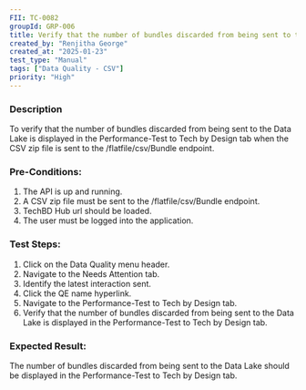 ```yaml
---
FII: TC-0082
groupId: GRP-006
title: Verify that the number of bundles discarded from being sent to the Data Lake is displayed in the Performance-Test to Tech by Design tab when the CSV zip file is sent to the /flatfile/csv/Bundle endpoint
created_by: "Renjitha George"
created_at: "2025-01-23"
test_type: "Manual"
tags: ["Data Quality - CSV"]
priority: "High"
---
```


### Description

To verify that the number of bundles discarded from being sent to the Data Lake
is displayed in the Performance-Test to Tech by Design tab when the CSV zip file
is sent to the /flatfile/csv/Bundle endpoint.

### Pre-Conditions:

1. The API is up and running.
2. A CSV zip file must be sent to the /flatfile/csv/Bundle endpoint.
3. TechBD Hub url should be loaded.
4. The user must be logged into the application.

### Test Steps:

1. Click on the Data Quality menu header.
2. Navigate to the Needs Attention tab.
3. Identify the latest interaction sent.
4. Click the QE name hyperlink.
5. Navigate to the Performance-Test to Tech by Design tab.
6. Verify that the number of bundles discarded from being sent to the Data Lake
   is displayed in the Performance-Test to Tech by Design tab.

### Expected Result:

The number of bundles discarded from being sent to the Data Lake should be
displayed in the Performance-Test to Tech by Design tab.
